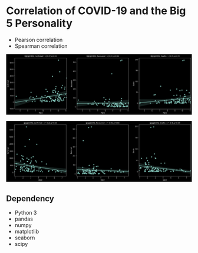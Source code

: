 # Correlation of COVID-19 and the Big 5 Personality

- Pearson correlation
- Spearman correlation

![](result/1.png)

![](result/2.png)

## Dependency

- Python 3
- pandas
- numpy
- matplotlib
- seaborn
- scipy
